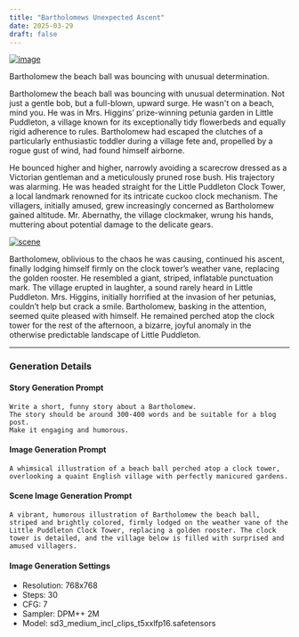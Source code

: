 ```yaml
---
title: "Bartholomews Unexpected Ascent"
date: 2025-03-29
draft: false
---
```



[![image](/images/image-101511.png)](2025-03-29-bartholomews-unexpected-ascent-101547)


Bartholomew the beach ball was bouncing with unusual determination.


<!--more-->

Bartholomew the beach ball was bouncing with unusual determination. Not just a gentle bob, but a full-blown, upward surge. He wasn't on a beach, mind you. He was in Mrs. Higgins’ prize-winning petunia garden in Little Puddleton, a village known for its exceptionally tidy flowerbeds and equally rigid adherence to rules. Bartholomew had escaped the clutches of a particularly enthusiastic toddler during a village fete and, propelled by a rogue gust of wind, had found himself airborne. 

He bounced higher and higher, narrowly avoiding a scarecrow dressed as a Victorian gentleman and a meticulously pruned rose bush. His trajectory was alarming. He was headed straight for the Little Puddleton Clock Tower, a local landmark renowned for its intricate cuckoo clock mechanism. The villagers, initially amused, grew increasingly concerned as Bartholomew gained altitude. Mr. Abernathy, the village clockmaker, wrung his hands, muttering about potential damage to the delicate gears. 



[![scene](/images/scene-101547.png)](2025-03-29-bartholomews-unexpected-ascent-101547)



Bartholomew, oblivious to the chaos he was causing, continued his ascent, finally lodging himself firmly on the clock tower’s weather vane, replacing the golden rooster. He resembled a giant, striped, inflatable punctuation mark. The village erupted in laughter, a sound rarely heard in Little Puddleton. Mrs. Higgins, initially horrified at the invasion of her petunias, couldn’t help but crack a smile. Bartholomew, basking in the attention, seemed quite pleased with himself. He remained perched atop the clock tower for the rest of the afternoon, a bizarre, joyful anomaly in the otherwise predictable landscape of Little Puddleton.

---

### Generation Details

#### Story Generation Prompt
```text
Write a short, funny story about a Bartholomew. 
The story should be around 300-400 words and be suitable for a blog post. 
Make it engaging and humorous.
```

#### Image Generation Prompt
```text
A whimsical illustration of a beach ball perched atop a clock tower, overlooking a quaint English village with perfectly manicured gardens.
```

#### Scene Image Generation Prompt
```text
A vibrant, humorous illustration of Bartholomew the beach ball, striped and brightly colored, firmly lodged on the weather vane of the Little Puddleton Clock Tower, replacing a golden rooster. The clock tower is detailed, and the village below is filled with surprised and amused villagers.
```

#### Image Generation Settings
- Resolution: 768x768
- Steps: 30
- CFG: 7
- Sampler: DPM++ 2M
- Model: sd3_medium_incl_clips_t5xxlfp16.safetensors
